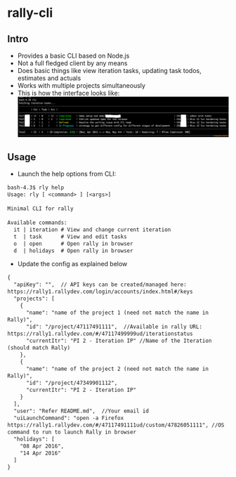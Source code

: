 # rally-cli


## Intro
  * Provides a basic CLI based on Node.js
  * Not a full fledged client by any means
  * Does basic things like view iteration tasks, updating task todos, estimates and actuals
  * Works with multiple projects simultaneously
  * This is how the interface looks like:
![](https://raw.githubusercontent.com/raks81/rally-cli/master/images/ss.png)

## Usage
  * Launch the help options from CLI:

```
bash-4.3$ rly help
Usage: rly [ <command> ] [<args>]

Minimal CLI for rally

Available commands:
  it | iteration # View and change current iteration
  t  | task      # View and edit tasks
  o  | open      # Open rally in browser
  d  | holidays  # Open rally in browser

```
  * Update the config as explained below

```
{
  "apiKey": "",  // API keys can be created/managed here: https://rally1.rallydev.com/login/accounts/index.html#/keys
  "projects": [
    {
      "name": "name of the project 1 (need not match the name in Rally)",
      "id": "/project/47117491111",  //Available in rally URL: https://rally1.rallydev.com/#/47117499999ud/iterationstatus
      "currentItr": "PI 2 - Iteration IP" //Name of the Iteration (should match Rally)
    },
    {
      "name": "name of the project 2 (need not match the name in Rally)",
      "id": "/project/47349901112",
      "currentItr": "PI 2 - Iteration IP"
    }
  ],
  "user": "Refer README.md",  //Your email id
  "uiLaunchCommand": "open -a Firefox https://rally1.rallydev.com/#/47117491111ud/custom/47826051111", //OS command to run to launch Rally in browser
  "holidays": [
    "08 Apr 2016",
    "14 Apr 2016"
  ]
}

```